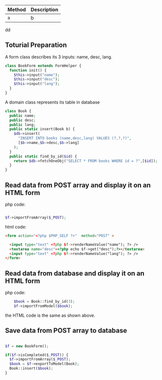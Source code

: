 
|Method|Description|
|------|-----------|
|`a`|b|

dd

Toturial Preparation
--

A form class describes its 3 inputs: name, desc, lang.

```php
class BookForm extends FormHelper {
  function init() {
    $this->input("name");
    $this->input("desc");
    $this->input("lang");
  }
}
```

A domain class represents its table in database

```php
class Book {
  public name;
  public desc;
  public lang;
  public static insert(Book b) {
    $db->insert(
      "INSERT INTO books (name,desc,lang) VALUES (?,?,?)",
      [$b->name,$b->desc,$b->lang]
    );	
  }
  public static find_by_id($id) {
    return $db->fetchOneObj("SELECT * FROM books WHERE id = ?",[$id]);
  }
}
```

Read data from POST array and display it on an HTML form
---

php code:

```php

$f->importFromArray($_POST);
```

html code:

```html
<form action="<?php $PHP_SELF ?>"  method="POST" >

  <input type="text" <?php $f->renderNameValue("name"); ?> />
  <textarea name="desc"><?php echo $f->get("desc");?></textarea>
  <input type="text" <?php $f->renderNameValue("lang"); ?> />
</form>

```

Read data from database and display it on an HTML form
---

php code:

```php
	$book = Book::find_by_id(3);
	$f->importFromModel($book);
```

the HTML code is the same as shown above.

Save data from POST array to database
---

```php

$f = new BookForm();

if($f->isCompleted($_POST)) {
  $f->importFromArray($_POST);
  $book = $f->exportToModel(Book);
  Book::insert($book);
}
```
